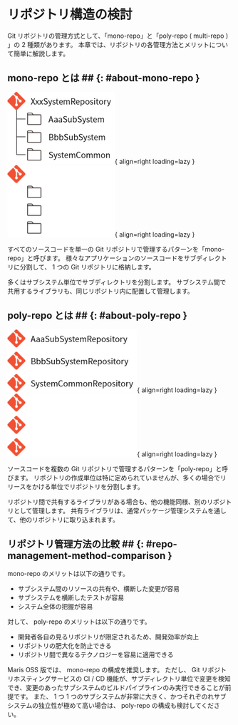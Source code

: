 # リポジトリ構造の検討

Git リポジトリの管理方式として、「mono-repo」と「poly-repo ( multi-repo ) 」の 2 種類があります。
本章では、リポジトリの各管理方法とメリットについて簡単に解説します。

## mono-repo とは ## {: #about-mono-repo }

![mono-repo の構造例](../../images/guidebooks/git/mono-repo-structure-light.png#only-light){ align=right loading=lazy }
![mono-repo の構造例](../../images/guidebooks/git/mono-repo-structure-dark.png#only-dark){ align=right loading=lazy }

すべてのソースコードを単一の Git リポジトリで管理するパターンを「mono-repo」と呼びます。
様々なアプリケーションのソースコードをサブディレクトリに分割して、 1 つの Git リポジトリに格納します。

多くはサブシステム単位でサブディレクトリを分割します。
サブシステム間で共用するライブラリも、同じリポジトリ内に配置して管理します。

## poly-repo とは ## {: #about-poly-repo }

![poly-repo の構造例](../../images/guidebooks/git/poly-repo-structure-light.png#only-light){ align=right loading=lazy }
![poly-repo の構造例](../../images/guidebooks/git/poly-repo-structure-dark.png#only-dark){ align=right loading=lazy }

ソースコードを複数の Git リポジトリで管理するパターンを「poly-repo」と呼びます。
リポジトリの作成単位は特に定められていませんが、多くの場合でリリースをかける単位でリポジトリを分割します。

リポジトリ間で共有するライブラリがある場合も、他の機能同様、別のリポジトリとして管理します。
共有ライブラリは、通常パッケージ管理システムを通して、他のリポジトリに取り込まれます。

## リポジトリ管理方法の比較 ## {: #repo-management-method-comparison }

mono-repo のメリットは以下の通りです。

- サブシステム間のリソースの共有や、横断した変更が容易
- サブシステムを横断したテストが容易
- システム全体の把握が容易

対して、 poly-repo のメリットは以下の通りです。

- 開発者各自の見るリポジトリが限定されるため、開発効率が向上
- リポジトリの肥大化を防止できる
- リポジトリ間で異なるテクノロジーを容易に適用できる

Maris OSS 版では、 mono-repo の構成を推奨します。
ただし、 Git リポジトリホスティングサービスの CI / CD 機能が、サブディレクトリ単位で変更を検知でき、変更のあったサブシステムのビルドパイプラインのみ実行できることが前提です。
また、 1 つ 1 つのサブシステムが非常に大きく、かつそれぞのれサブシステムの独立性が極めて高い場合は、 poly-repo の構成も検討してください。
